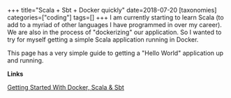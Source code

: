 +++
title="Scala + Sbt + Docker quickly"
date=2018-07-20
[taxonomies]
categories=["coding"]
tags=[]
+++
I am currently starting to learn Scala (to add to a myriad of other languages I have programmed in over my career). We are also in the process of "dockerizing" our application. So I wanted to try for myself getting a simple Scala application running in Docker.
<!-- more -->

This page has a very simple guide to getting a "Hello World" application up and running.

__Links__

[Getting Started With Docker, Scala & Sbt](https://github.com/yzhong52/HelloDockerScalaSbt)

